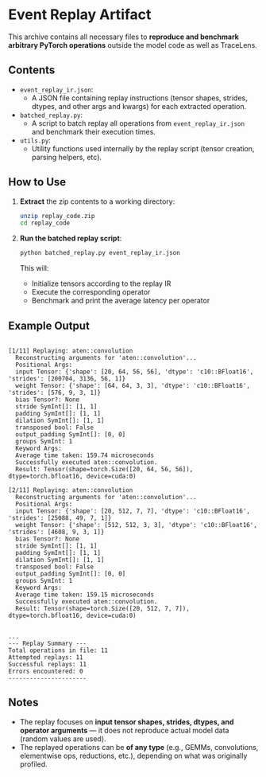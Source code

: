<!--
Copyright (c) 2024 - 2025 Advanced Micro Devices, Inc. All rights reserved.

See LICENSE for license information.
-->


# Event Replay Artifact
 
This archive contains all necessary files to **reproduce and benchmark arbitrary PyTorch operations** outside the model code as well as TraceLens.

## Contents

- `event_replay_ir.json`: 
  - A JSON file containing replay instructions (tensor shapes, strides, dtypes, and other args and kwargs) for each extracted operation.
- `batched_replay.py`: 
  - A script to batch replay all operations from `event_replay_ir.json` and benchmark their execution times.
- `utils.py`: 
  - Utility functions used internally by the replay script (tensor creation, parsing helpers, etc).

## How to Use

1. **Extract** the zip contents to a working directory:
   
   ```bash
   unzip replay_code.zip
   cd replay_code
   ```

2. **Run the batched replay script**:

   ```bash
   python batched_replay.py event_replay_ir.json
   ```

   This will:
   - Initialize tensors according to the replay IR
   - Execute the corresponding operator
   - Benchmark and print the average latency per operator


## Example Output

```

[1/11] Replaying: aten::convolution
  Reconstructing arguments for 'aten::convolution'...
  Positional Args:
  input Tensor: {'shape': [20, 64, 56, 56], 'dtype': 'c10::BFloat16', 'strides': [200704, 3136, 56, 1]}
  weight Tensor: {'shape': [64, 64, 3, 3], 'dtype': 'c10::BFloat16', 'strides': [576, 9, 3, 1]}
  bias Tensor?: None
  stride SymInt[]: [1, 1]
  padding SymInt[]: [1, 1]
  dilation SymInt[]: [1, 1]
  transposed bool: False
  output_padding SymInt[]: [0, 0]
  groups SymInt: 1
  Keyword Args:
  Average time taken: 159.74 microseconds
  Successfully executed aten::convolution.
  Result: Tensor(shape=torch.Size([20, 64, 56, 56]), dtype=torch.bfloat16, device=cuda:0)

[2/11] Replaying: aten::convolution
  Reconstructing arguments for 'aten::convolution'...
  Positional Args:
  input Tensor: {'shape': [20, 512, 7, 7], 'dtype': 'c10::BFloat16', 'strides': [25088, 49, 7, 1]}
  weight Tensor: {'shape': [512, 512, 3, 3], 'dtype': 'c10::BFloat16', 'strides': [4608, 9, 3, 1]}
  bias Tensor?: None
  stride SymInt[]: [1, 1]
  padding SymInt[]: [1, 1]
  dilation SymInt[]: [1, 1]
  transposed bool: False
  output_padding SymInt[]: [0, 0]
  groups SymInt: 1
  Keyword Args:
  Average time taken: 159.15 microseconds
  Successfully executed aten::convolution.
  Result: Tensor(shape=torch.Size([20, 512, 7, 7]), dtype=torch.bfloat16, device=cuda:0)


...
--- Replay Summary ---
Total operations in file: 11
Attempted replays: 11
Successful replays: 11
Errors encountered: 0
----------------------
```

## Notes

- The replay focuses on **input tensor shapes, strides, dtypes, and operator arguments** — it does not reproduce actual model data (random values are used).
- The replayed operations can be **of any type** (e.g., GEMMs, convolutions, elementwise ops, reductions, etc.), depending on what was originally profiled.
